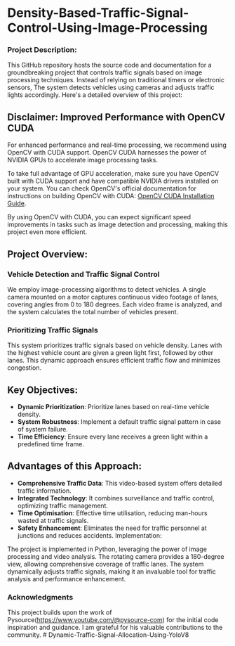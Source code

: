 # Density-Based-Traffic-Signal-Control-Using-Image-Processing

### Project Description:
This GitHub repository hosts the source code and documentation for a groundbreaking project that controls traffic signals based on image processing techniques. Instead of relying on traditional timers or electronic sensors, The system detects vehicles using cameras and adjusts traffic lights accordingly. Here's a detailed overview of this project:

## Disclaimer: Improved Performance with OpenCV CUDA

For enhanced performance and real-time processing, we recommend using OpenCV with CUDA support. OpenCV CUDA harnesses the power of NVIDIA GPUs to accelerate image processing tasks.

To take full advantage of GPU acceleration, make sure you have OpenCV built with CUDA support and have compatible NVIDIA drivers installed on your system. You can check OpenCV's official documentation for instructions on building OpenCV with CUDA: [OpenCV CUDA Installation Guide](https://docs.opencv.org/master/d5/de5/tutorial_py_setup_in_windows.html).

By using OpenCV with CUDA, you can expect significant speed improvements in tasks such as image detection and processing, making this project even more efficient.


## Project Overview:
### Vehicle Detection and Traffic Signal Control
We employ image-processing algorithms to detect vehicles. A single camera mounted on a motor captures continuous video footage of lanes, covering angles from 0 to 180 degrees. Each video frame is analyzed, and the system calculates the total number of vehicles present.

### Prioritizing Traffic Signals
This system prioritizes traffic signals based on vehicle density. Lanes with the highest vehicle count are given a green light first, followed by other lanes. This dynamic approach ensures efficient traffic flow and minimizes congestion.

## Key Objectives:
- **Dynamic Prioritization**: Prioritize lanes based on real-time vehicle density.
- **System Robustness**: Implement a default traffic signal pattern in case of system failure.
- **Time Efficiency**: Ensure every lane receives a green light within a predefined time frame.

## Advantages of this Approach:
- **Comprehensive Traffic Data**: This video-based system offers detailed traffic information.
- **Integrated Technology**: It combines surveillance and traffic control, optimizing traffic management.
- **Time Optimisation**: Effective time utilisation, reducing man-hours wasted at traffic signals.
- **Safety Enhancement**: Eliminates the need for traffic personnel at junctions and reduces accidents.
Implementation:

The project is implemented in Python, leveraging the power of image processing and video analysis. The rotating camera provides a 180-degree view, allowing comprehensive coverage of traffic lanes. The system dynamically adjusts traffic signals, making it an invaluable tool for traffic analysis and performance enhancement.


### Acknowledgments

This project builds upon the work of Pysource(https://www.youtube.com/@pysource-com) for the initial code inspiration and guidance. I am grateful for his valuable contributions to the community.
#   D y n a m i c - T r a f f i c - S i g n a l - A l l o c a t i o n - U s i n g - Y o l o V 8  
 